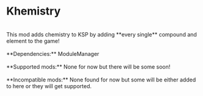 # Khemistry
<br>
This mod adds chemistry to KSP by adding **every single** compound and element to the game! <br>
<br>
**Dependencies:**
ModuleManager <br>
<br>
**Supported mods:**
None for now but there will be some soon! <br>
<br>
**Incompatible mods:**
None found for now but some will be either added to here or they will get supported. <br>
